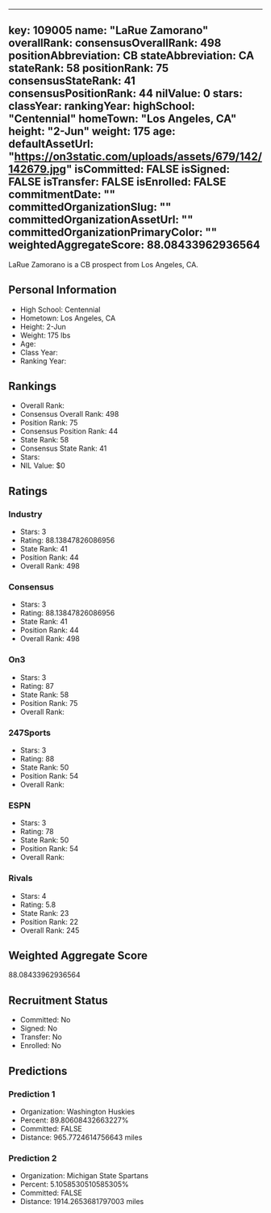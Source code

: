 ---
  key: 109005
  name: "LaRue Zamorano"
  overallRank: 
  consensusOverallRank: 498
  positionAbbreviation: CB
  stateAbbreviation: CA
  stateRank: 58
  positionRank: 75
  consensusStateRank: 41
  consensusPositionRank: 44
  nilValue: 0
  stars: 
  classYear: 
  rankingYear: 
  highSchool: "Centennial"
  homeTown: "Los Angeles, CA"
  height: "2-Jun"
  weight: 175
  age: 
  defaultAssetUrl: "https://on3static.com/uploads/assets/679/142/142679.jpg"
  isCommitted: FALSE
  isSigned: FALSE
  isTransfer: FALSE
  isEnrolled: FALSE
  commitmentDate: ""
  committedOrganizationSlug: ""
  committedOrganizationAssetUrl: ""
  committedOrganizationPrimaryColor: ""
  weightedAggregateScore: 88.08433962936564
  ---
  
  LaRue Zamorano is a CB prospect from Los Angeles, CA.
  
  ## Personal Information
  - High School: Centennial
  - Hometown: Los Angeles, CA
  - Height: 2-Jun
  - Weight: 175 lbs
  - Age: 
  - Class Year: 
  - Ranking Year: 
  
  ## Rankings
  - Overall Rank: 
  - Consensus Overall Rank: 498
  - Position Rank: 75
  - Consensus Position Rank: 44
  - State Rank: 58
  - Consensus State Rank: 41
  - Stars: 
  - NIL Value: $0
  
  ## Ratings
  
  ### Industry
  - Stars: 3
  - Rating: 88.13847826086956
  - State Rank: 41
  - Position Rank: 44
  - Overall Rank: 498
  
  ### Consensus
  - Stars: 3
  - Rating: 88.13847826086956
  - State Rank: 41
  - Position Rank: 44
  - Overall Rank: 498
  
  ### On3
  - Stars: 3
  - Rating: 87
  - State Rank: 58
  - Position Rank: 75
  - Overall Rank: 
  
  ### 247Sports
  - Stars: 3
  - Rating: 88
  - State Rank: 50
  - Position Rank: 54
  - Overall Rank: 
  
  ### ESPN
  - Stars: 3
  - Rating: 78
  - State Rank: 50
  - Position Rank: 54
  - Overall Rank: 
  
  ### Rivals
  - Stars: 4
  - Rating: 5.8
  - State Rank: 23
  - Position Rank: 22
  - Overall Rank: 245
  
  ## Weighted Aggregate Score
  88.08433962936564
  
  ## Recruitment Status
  - Committed: No
  - Signed: No
  - Transfer: No
  - Enrolled: No
  
  
  
  ## Predictions
  
  ### Prediction 1
  - Organization: Washington Huskies
  - Percent: 89.80608432663227%
  - Committed: FALSE
  - Distance: 965.7724614756643 miles
  
  ### Prediction 2
  - Organization: Michigan State Spartans
  - Percent: 5.1058530510585305%
  - Committed: FALSE
  - Distance: 1914.2653681797003 miles
  